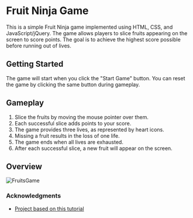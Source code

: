 # Fruit Ninja Game

This is a simple Fruit Ninja game implemented using HTML, CSS, and JavaScript/jQuery. The game allows players to slice fruits appearing on the screen to score points. The goal is to achieve the highest score possible before running out of lives.

## Getting Started
The game will start when you click the "Start Game" button. You can reset the game by clicking the same button during gameplay.

## Gameplay
1. Slice the fruits by moving the mouse pointer over them.
2. Each successful slice adds points to your score.
3. The game provides three lives, as represented by heart icons.
4. Missing a fruit results in the loss of one life.
5. The game ends when all lives are exhausted.
6. After each successful slice, a new fruit will appear on the screen.

## Overview

![FruitsGame](https://github.com/inn28a/Fruits_game/assets/49073623/7f31cb95-2f24-4b8a-84eb-222c1a38bc24)


### Acknowledgments

* [Project based on this tutorial](https://www.udemy.com/course/complete-web-development-course/)
